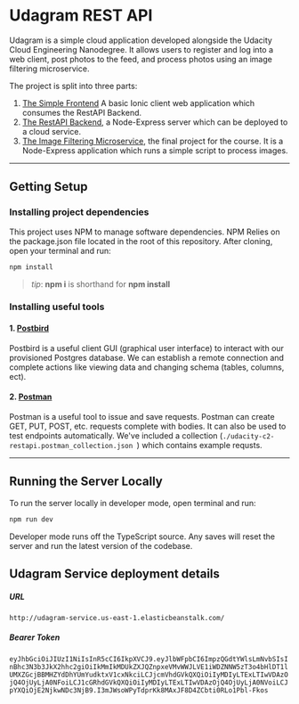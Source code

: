# Udagram REST API

Udagram is a simple cloud application developed alongside the Udacity Cloud Engineering Nanodegree. It allows users to register and log into a web client, post photos to the feed, and process photos using an image filtering microservice.

The project is split into three parts:
1. [The Simple Frontend](https://github.com/udacity/cloud-developer/tree/master/course-02/exercises/udacity-c2-frontend)
A basic Ionic client web application which consumes the RestAPI Backend. 
2. [The RestAPI Backend](https://github.com/udacity/cloud-developer/tree/master/course-02/exercises/udacity-c2-restapi), a Node-Express server which can be deployed to a cloud service.
3. [The Image Filtering Microservice](https://github.com/udacity/cloud-developer/tree/master/course-02/project/image-filter-starter-code), the final project for the course. It is a Node-Express application which runs a simple script to process images.


***
## Getting Setup

### Installing project dependencies

This project uses NPM to manage software dependencies. NPM Relies on the package.json file located in the root of this repository. After cloning, open your terminal and run:
```bash
npm install
```
>_tip_: **npm i** is shorthand for **npm install**

### Installing useful tools
#### 1. [Postbird](https://github.com/paxa/postbird)
Postbird is a useful client GUI (graphical user interface) to interact with our provisioned Postgres database. We can establish a remote connection and complete actions like viewing data and changing schema (tables, columns, ect).

#### 2. [Postman](https://www.getpostman.com/downloads/)
Postman is a useful tool to issue and save requests. Postman can create GET, PUT, POST, etc. requests complete with bodies. It can also be used to test endpoints automatically. We've included a collection (`./udacity-c2-restapi.postman_collection.json `) which contains example requsts.

***

## Running the Server Locally
To run the server locally in developer mode, open terminal and run:
```bash
npm run dev
```

Developer mode runs off the TypeScript source. Any saves will reset the server and run the latest version of the codebase. 

## Udagram Service deployment details

##### URL
```http://udagram-service.us-east-1.elasticbeanstalk.com/```

##### Bearer Token
```eyJhbGciOiJIUzI1NiIsInR5cCI6IkpXVCJ9.eyJlbWFpbCI6ImpzQGdtYWlsLmNvbSIsInBhc3N3b3JkX2hhc2giOiIkMmIkMDUkZXJQZnpxeVMvWWJLVE1iWDZNNW5zT3o4bHlDT1lUMXZGcjBBMHZYdDhYUmYudktxV1cxNkciLCJjcmVhdGVkQXQiOiIyMDIyLTExLTIwVDAzOjQ4OjUyLjA0NFoiLCJ1cGRhdGVkQXQiOiIyMDIyLTExLTIwVDAzOjQ4OjUyLjA0NVoiLCJpYXQiOjE2NjkwNDc3NjB9.I3mJWsoWPyTdprKk8MAxJF8D4ZCbti0RLo1Pbl-Fkos```
